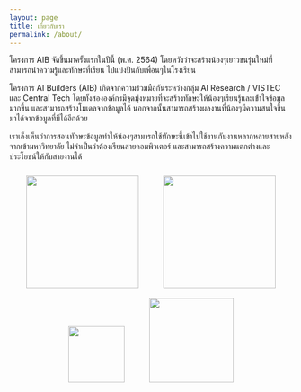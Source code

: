 ```yaml
---
layout: page
title: เกี่ยวกับเรา
permalink: /about/
---
```


โครงการ AIB จัดขึ้นมาครั้งแรกในปีนี้ (พ.ศ. 2564) โดยหวังว่าจะสร้างน้องๆเยาวชนรุ่นใหม่ที่สามารถนำความรู้และทักษะที่เรียน
ไปแบ่งปันกับเพื่อนๆในโรงเรียน

โครงการ AI Builders (AIB) เกิดจากความร่วมมือกันระหว่างกลุ่ม AI Research / VISTEC และ Central Tech
โดยทั้งสององค์กรมีจุดมุ่งหมายที่จะสร้างทักษะให้น้องๆเรียนรู้และเข้่าใจข้อมูลมากขึ้น และสามารถสร้างโมเดลจากข้อมูลได้
นอกจากนั้นสามารถสร้างผลงานที่น้องๆมีความสนใจขึ้นมาได้จากข้อมูลที่มีได้อีกด้วย

เราเล็งเห็นว่าการสอนทักษะข้อมูลทำให้น้องๆสามารถใช้ทักษะนี้เข้าไปใช้งานกับงานหลากหลายสายหลังจากเข้ามหาวิทยาลัย
ไม่จำเป็นว่าต้องเรียนสายคอมพิวเตอร์ และสามารถสร้างความแตกต่างและประโยชน์ให้กับสายงานได้

<style>
  p.sponsor-imgs {
    margin-top: 25px;
  }
  .row {
    margin-top: 15px;
    text-align: center;
  }
  .row > img {
    margin: 0px 20px;
  }
</style>

<p class="sponsor-imgs">
  <div class="row">
    <img src="{{ site.baseurl }}/images/vistec_logo.png"  width="200" />
    <img src="{{ site.baseurl }}/images/airesearch.png"  width="200" />
  </div>
  <div class="row">
    <img src="{{ site.baseurl }}/images/central_logo.png"  width="100" />
    <img src="{{ site.baseurl }}/images/central_tech_logo.png"  width="150" />
  </div>
</p>